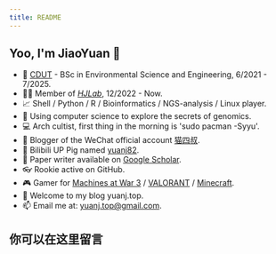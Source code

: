 ```yaml
---
title: README
---
```


## Yoo, I'm JiaoYuan 👋

- 🏫 [CDUT](https://www.cdut.edu.cn/) - BSc in Environmental Science and Engineering, 6/2021 - 7/2025.
- 👨‍🎓 Member of _[HJLab](https://www.x-mol.com/groups/hj-lab)_, 12/2022 - Now.
- 📈 Shell / Python / R / Bioinformatics / NGS-analysis / Linux player.
- 🧬 Using computer science to explore the secrets of genomics.
- 💻 Arch cultist, first thing in the morning is 'sudo pacman -Syyu'.
- 📗 Blogger of the WeChat official account  [猫四叔](https://yuanj.top/images/wechat.jpg).
- 🎥 Bilibili UP Pig named [yuanj82](https://space.bilibili.com/1692277850?spm_id_from=333.1007.0.0).
- 📰 Paper writer available on [Google Scholar](https://scholar.google.com/citations?hl=zh-CN&user=VHD-XpkAAAAJ).
- 👓 Rookie active on GitHub.
- 🎮 Gamer for [Machines at War 3](https://www.isotope244.com/machines-at-war-3.html) / [VALORANT](https://val.qq.com/main.html) / [Minecraft](https://www.minecraft.net/zh-hans).
- 🎉 Welcome to my blog yuanj.top.
- 📫 Email me at: [yuanj.top@gmail.com](https://yuanj.top/images/email.png).

## 你可以在这里留言

<!-- <script src="https://utteranc.es/client.js"
        repo="yuanj82/yuanj.top"
        issue-term="title"
        theme="github-light"
        crossorigin="anonymous"
        async>
</script> -->
<script src="https://giscus.app/client.js"
        data-repo="yuanj82/yuanj.top"
        data-repo-id="R_kgDOKXKUsQ"
        data-category="Announcements"
        data-category-id="DIC_kwDOKXKUsc4CZj38"
        data-mapping="title"
        data-strict="0"
        data-reactions-enabled="0"
        data-emit-metadata="0"
        data-input-position="bottom"
        data-theme="light"
        data-lang="en"
        crossorigin="anonymous"
        async>
</script>
